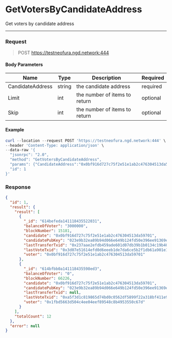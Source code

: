 # GetVotersByCandidateAddress
Get voters by candidate address
<hr>

### Request

> POST https://testneofura.ngd.network:444

#### Body Parameters

|    Name    | Type | Description | Required |
| ---------- | --- |    ------    | ----|
| CandidateAddress     | string|  the candidate address| required|
| Limit    | int|  the number of items to return| optional|
| Skip    | int|  the number of items to return| optional |

#### Example
```powershell
curl --location --request POST 'https://testneofura.ngd.network:444' \
--header 'Content-Type: application/json' \
--data-raw '{
  "jsonrpc": "2.0",
  "method": "GetVotersByCandidateAddress",
  "params": {"CandidateAddress":"0x0bf916d727c75f2e51e1ab2c476304513da59701","Limit":2},
  "id": 1
}'
```
### Response
```json
{
  "id": 1,
  "result": {
    "result": [
      {
        "_id": "614befeda141118435522031",
        "balanceOfVoter": "3000000",
        "blockNumber": 15181,
        "candidate": "0x0bf916d727c75f2e51e1ab2c476304513da59701",
        "candidatePubKey": "023e9b32ea89b94d066e649b124fd50e396ee91369e8e2a6ae1b11c170d022256d",
        "lastTransferTxid": "0x237aae2efdb459ade601d07db39b1b0134c19b40912933414217bc1494cd009b",
        "lastVoteTxid": "0x3d07e51614efd0d6eeeb1de7da6ce5b2f1db61a901e10b9c6715de5add0888fc",
        "voter": "0x0bf916d727c75f2e51e1ab2c476304513da59701"
      },
      {
        "_id": "614bfbb0a141118435598ed3",
        "balanceOfVoter": "0",
        "blockNumber": 66226,
        "candidate": "0x0bf916d727c75f2e51e1ab2c476304513da59701",
        "candidatePubKey": "023e9b32ea89b94d066e649b124fd50e396ee91369e8e2a6ae1b11c170d022256d",
        "lastTransferTxid": null,
        "lastVoteTxid": "0xa5f3d1c819865d74bd0c0562df5899f22a318bf411e924a407a304221a16b097",
        "voter": "0x1fbd5663d504c4ee04eef89548c8b4953550c67d"
      }
    ],
    "totalCount": 12
  },
  "error": null
}
```
